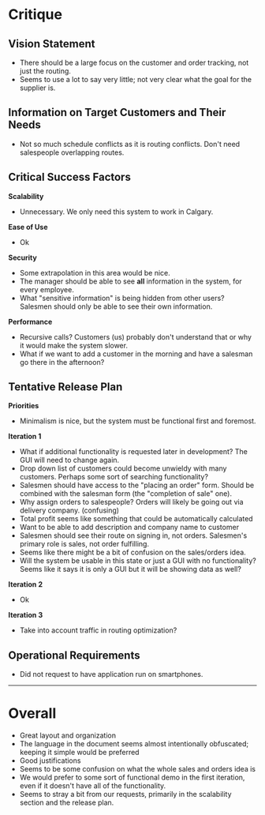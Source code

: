 Critique
========
Vision Statement
----------------
* There should be a large focus on the customer and order tracking, not just the routing.
* Seems to use a lot to say very little; not very clear what the goal for the supplier is.

Information on Target Customers and Their Needs
-----------------------------------------------
* Not so much schedule conflicts as it is routing conflicts. Don't need salespeople overlapping routes.

Critical Success Factors
------------------------
**Scalability**

* Unnecessary. We only need this system to work in Calgary.

**Ease of Use**

* Ok

**Security**

* Some extrapolation in this area would be nice.
* The manager should be able to see **all** information in the system, for every employee.
* What "sensitive information" is being hidden from other users? Salesmen should only be able to see their own information.

**Performance**

* Recursive calls? Customers (us) probably don't understand that or why it would make the system slower.
* What if we want to add a customer in the morning and have a salesman go there in the afternoon?

Tentative Release Plan
----------------------
**Priorities**

* Minimalism is nice, but the system must be functional first and foremost.

**Iteration 1**

* What if additional functionality is requested later in development? The GUI will need to change again.
* Drop down list of customers could become unwieldy with many customers. Perhaps some sort of searching functionality?
* Salesmen should have access to the "placing an order" form. Should be combined with the salesman form (the "completion of sale" one).
* Why assign orders to salespeople? Orders will likely be going out via delivery company. (confusing)
* Total profit seems like something that could be automatically calculated
* Want to be able to add description and company name to customer
* Salesmen should see their route on signing in, not orders. Salesmen's primary role is sales, not order fulfilling.
* Seems like there might be a bit of confusion on the sales/orders idea.
* Will the system be usable in this state or just a GUI with no functionality? Seems like it says it is only a GUI but it will be showing data as well?

**Iteration 2**

* Ok

**Iteration 3**

* Take into account traffic in routing optimization?

Operational Requirements
------------------------
* Did not request to have application run on smartphones.

---

Overall
=======
* Great layout and organization
* The language in the document seems almost intentionally obfuscated; keeping it simple would be preferred
* Good justifications
* Seems to be some confusion on what the whole sales and orders idea is
* We would prefer to some sort of functional demo in the first iteration, even if it doesn't have all of the functionality.
* Seems to stray a bit from our requests, primarily in the scalability section and the release plan.